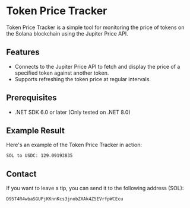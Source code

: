 # Token Price Tracker

Token Price Tracker is a simple tool for monitoring the price of tokens on the Solana blockchain using the Jupiter Price API.

## Features

- Connects to the Jupiter Price API to fetch and display the price of a specified token against another token.
- Supports refreshing the token price at regular intervals.

## Prerequisites

- .NET SDK 6.0 or later (Only tested on .NET 8.0)

## Example Result

Here's an example of the Token Price Tracker in action:
```
SOL to USDC: 129.09193835
```

## Contact

If you want to leave a tip, you can send it to the following address (SOL):
```
D95T4R4wbaSGUPjKKnnKcs3jnobZXAk4Z5EVrfpWCEcu
```
